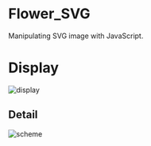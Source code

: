 # Flower_SVG

Manipulating SVG image with JavaScript.

# Display

![display](https://github.com/jpenrici/Flower_SVG-JS/blob/master/display/flower.gif)


## Detail

![scheme](https://github.com/jpenrici/Flower_SVG-JS/blob/master/display/esquema.png)
